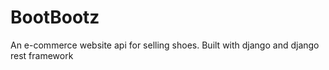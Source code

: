 # BootBootz
An e-commerce website api for selling shoes. Built with django and django rest framework
